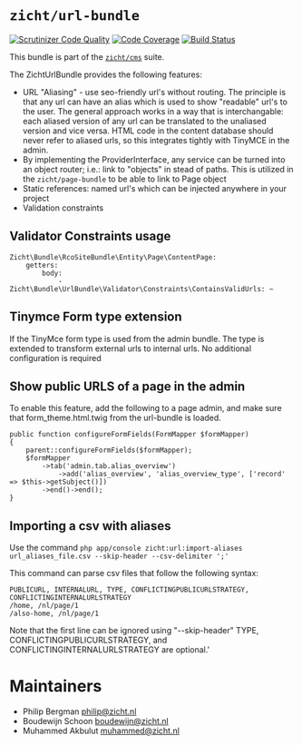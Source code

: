 # `zicht/url-bundle`

[![Scrutinizer Code Quality](https://scrutinizer-ci.com/g/zicht/url-bundle/badges/quality-score.png?b=master)](https://scrutinizer-ci.com/g/zicht/url-bundle/?branch=master) 
[![Code Coverage](https://scrutinizer-ci.com/g/zicht/url-bundle/badges/coverage.png?b=master)](https://scrutinizer-ci.com/g/zicht/url-bundle/?branch=master)
[![Build Status](https://scrutinizer-ci.com/g/zicht/url-bundle/badges/build.png?b=master)](https://scrutinizer-ci.com/g/zicht/url-bundle/build-status/master)

This bundle is part of the [`zicht/cms`](https://github.com/zicht/cms) suite.

The ZichtUrlBundle provides the following features:

* URL "Aliasing" - use seo-friendly url's without routing. The principle is
  that any url can have an alias which is used to show "readable" url's to the
  user. The general approach works in a way that is interchangable: each aliased
  version of any url can be translated to the unaliased version and vice versa.
  HTML code in the content database should never refer to aliased urls, so this
  integrates tightly with TinyMCE in the admin.
* By implementing the ProviderInterface, any service can be turned into an
  object router; i.e.: link to "objects" in stead of paths. This is utilized in
  the `zicht/page-bundle` to be able to link to Page object
* Static references: named url's which can be injected anywhere in your project
* Validation constraints



## Validator Constraints usage
```
Zicht\Bundle\RcoSiteBundle\Entity\Page\ContentPage:
    getters:
        body:
            - Zicht\Bundle\UrlBundle\Validator\Constraints\ContainsValidUrls: ~
```

## Tinymce Form type extension

If the TinyMce form type is used from the admin bundle. 
The type is extended to transform external urls to internal urls.
No additional configuration is required

## Show public URLS of a page in the admin

To enable this feature, add the following to a page admin, and make sure that
form_theme.html.twig from the url-bundle is loaded.

```
public function configureFormFields(FormMapper $formMapper)
{
    parent::configureFormFields($formMapper);
    $formMapper
        ->tab('admin.tab.alias_overview')
            ->add('alias_overview', 'alias_overview_type', ['record' => $this->getSubject()])
        ->end()->end();
}
```

## Importing a csv with aliases

Use the command `php app/console zicht:url:import-aliases url_aliases_file.csv --skip-header --csv-delimiter ';'`

This command can parse csv files that follow the following syntax:

    PUBLICURL, INTERNALURL, TYPE, CONFLICTINGPUBLICURLSTRATEGY, CONFLICTINGINTERNALURLSTRATEGY
    /home, /nl/page/1
    /also-home, /nl/page/1

Note that the first line can be ignored using "--skip-header"
TYPE, CONFLICTINGPUBLICURLSTRATEGY, and CONFLICTINGINTERNALURLSTRATEGY are optional.'

# Maintainers
* Philip Bergman <philip@zicht.nl>
* Boudewijn Schoon <boudewijn@zicht.nl>
* Muhammed Akbulut <muhammed@zicht.nl>

